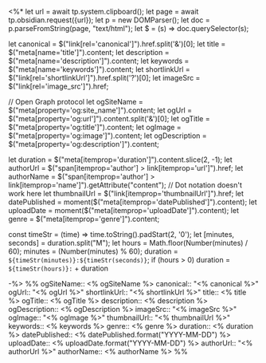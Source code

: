 <%*
let url = await tp.system.clipboard();
let page = await tp.obsidian.request({url});
let p = new DOMParser();
let doc = p.parseFromString(page, "text/html");
let $ = (s) => doc.querySelector(s);

let canonical = $("link[rel='canonical']").href.split('&')[0];
let title = $("meta[name='title']").content;
let description = $("meta[name='description']").content;
let keywords = $("meta[name='keywords']").content;
let shortlinkUrl = $("link[rel='shortlinkUrl']").href.split('?')[0];
let imageSrc = $("link[rel='image_src']").href;

// Open Graph protocol
let ogSiteName = $("meta[property='og:site_name']").content;
let ogUrl = $("meta[property='og:url']").content.split('&')[0];
let ogTitle = $("meta[property='og:title']").content;
let ogImage = $("meta[property='og:image']").content;
let ogDescription = $("meta[property='og:description']").content;

let duration = $("meta[itemprop='duration']").content.slice(2, -1);
let authorUrl = $("span[itemprop='author'] > link[itemprop='url']").href;
let authorName = $("span[itemprop='author'] > link[itemprop='name']").getAttribute("content"); // Dot notation doesn't work here
let thumbnailUrl = $("link[itemprop='thumbnailUrl']").href;
let datePublished = moment($("meta[itemprop='datePublished']").content);
let uploadDate = moment($("meta[itemprop='uploadDate']").content);
let genre = $("meta[itemprop='genre']").content;

const timeStr = (time) => time.toString().padStart(2, '0');
let [minutes, seconds] = duration.split("M");
let hours = Math.floor(Number(minutes) / 60);
minutes = (Number(minutes) % 60);
duration = `${timeStr(minutes)}:${timeStr(seconds)}`;
if (hours > 0)
    duration = `${timeStr(hours)}:` + duration

-%>
%%
ogSiteName:: <% ogSiteName %>
canonical:: "<% canonical %>"
ogUrl:: "<% ogUrl %>"
shortlinkUrl:: "<% shortlinkUrl %>"
title:: <% title %>
ogTitle:: <% ogTitle %>
description:: <% description %>
ogDescription:: <% ogDescription %>
imageSrc:: "<% imageSrc %>"
ogImage:: "<% ogImage %>"
thumbnailUrl:: "<% thumbnailUrl %>"
keywords:: <% keywords %>
genre:: <% genre %>
duration:: <% duration %>
datePublished:: <% datePublished.format("YYYY-MM-DD") %>
uploadDate:: <% uploadDate.format("YYYY-MM-DD") %>
authorUrl:: "<% authorUrl %>"
authorName:: <% authorName %>
%%